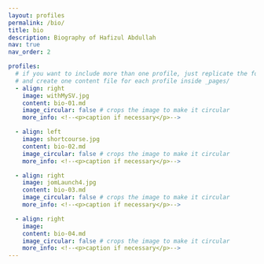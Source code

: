 ```yaml
---
layout: profiles
permalink: /bio/
title: bio
description: Biography of Hafizul Abdullah
nav: true
nav_order: 2

profiles:
  # if you want to include more than one profile, just replicate the following block
  # and create one content file for each profile inside _pages/
  - align: right
    image: withMySV.jpg
    content: bio-01.md
    image_circular: false # crops the image to make it circular
    more_info: <!--<p>caption if necessary</p>-->

  - align: left
    image: shortcourse.jpg
    content: bio-02.md
    image_circular: false # crops the image to make it circular
    more_info: <!--<p>caption if necessary</p>-->

  - align: right
    image: jomLaunch4.jpg
    content: bio-03.md
    image_circular: false # crops the image to make it circular
    more_info: <!--<p>caption if necessary</p>-->

  - align: right
    image: 
    content: bio-04.md
    image_circular: false # crops the image to make it circular
    more_info: <!--<p>caption if necessary</p>-->
---
```


